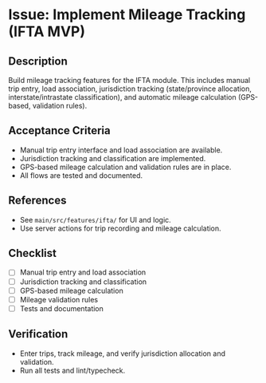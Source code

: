 # Issue: Implement Mileage Tracking (IFTA MVP)

## Description
Build mileage tracking features for the IFTA module. This includes manual trip entry, load association, jurisdiction tracking (state/province allocation, interstate/intrastate classification), and automatic mileage calculation (GPS-based, validation rules).

## Acceptance Criteria
- Manual trip entry interface and load association are available.
- Jurisdiction tracking and classification are implemented.
- GPS-based mileage calculation and validation rules are in place.
- All flows are tested and documented.

## References
- See `main/src/features/ifta/` for UI and logic.
- Use server actions for trip recording and mileage calculation.

## Checklist
- [ ] Manual trip entry and load association
- [ ] Jurisdiction tracking and classification
- [ ] GPS-based mileage calculation
- [ ] Mileage validation rules
- [ ] Tests and documentation

## Verification
- Enter trips, track mileage, and verify jurisdiction allocation and validation.
- Run all tests and lint/typecheck.
